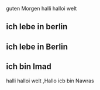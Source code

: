  guten Morgen
halli halloi  welt
## ich lebe in berlin


## ich lebe in Berlin

## ich bin Imad 

halli halloi  welt  ,Hallo icb bin Nawras


